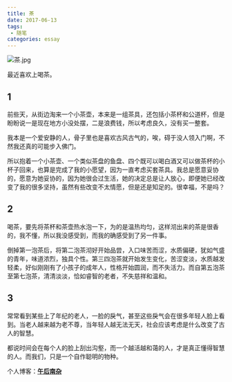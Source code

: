```yaml
---
title: 茶
date: 2017-06-13
tags:
 - 随笔    
categories: essay
---
```


![茶.jpg](http://upload-images.jianshu.io/upload_images/4660406-dd0c49b84e439ea0.jpg?imageMogr2/auto-orient/strip%7CimageView2/2/w/1240)

最近喜欢上喝茶。

<!-- more -->
## 1
前些天，从街边淘来一个小茶壶，本来是一组茶具，还包括小茶杯和公道杯，但是盼盼说一是现在地方小没处摆，二是浪费钱，所以考虑良久，没有买一整套。

我本是一个爱安静的人，骨子里也是喜欢古风古气的，唉，碍于没人领入门啊，不然我还真的可能步入佛门。

所以抱着一个小茶壶、一个类似茶盘的鱼盘、四个既可以喝白酒又可以做茶杯的小杯子回来，也算是完成了我的小愿望，因为一直考虑买套茶具。我总是愿意妥协的，愿意为她妥协的，因为她很会过生活，她的决定总是让人放心，即便她已经改变了我的很多坚持，虽然有些改变不太情愿，但是还是知足的。很幸福，不是吗？
## 2
喝茶，要先将茶杯和茶壶热水泡一下，为的是温热均匀，这样沏出来的茶是很香的，我不懂，所以我没感受到，而我的确感受到了另一件事。

倒掉第一泡茶后，将第二泡茶沏好开始品尝，入口味苦而涩，水质偏硬，犹如气盛的青年，味道浓烈，独具个性。第三四泡茶就开始发生变化，苦涩变淡，水质越发轻柔，好似刚刚有了小孩子的成年人，性格开始圆润，而不失活力。而自第五泡茶至第七泡茶，清清淡淡，恰如睿智的老者，不失慈祥和温和。

## 3
常常看到某些上了年纪的老人，一脸的戾气，甚至这些戾气会在很多年轻人脸上看到。当老人越来越为老不尊，当年轻人越无法无天，社会应该考虑是什么改变了古人的智慧。

都说时间会在每个人的脸上刮出沟壑，而一个越活越和蔼的人，才是真正懂得智慧的人。而我们，只是一个自作聪明的物种。

个人博客：[**午后南杂**](http://recoluan.gitlab.io) 